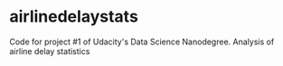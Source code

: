 # airlinedelaystats
Code for project #1 of Udacity's Data Science Nanodegree. Analysis of airline delay statistics
